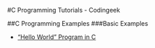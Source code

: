 #C Programming Tutorials - Codingeek

##C Programming Examples
###Basic Examples
- [“Hello World” Program in C](https://www.codingeek.com/tutorials/c-programming/example/print-hello-world/)